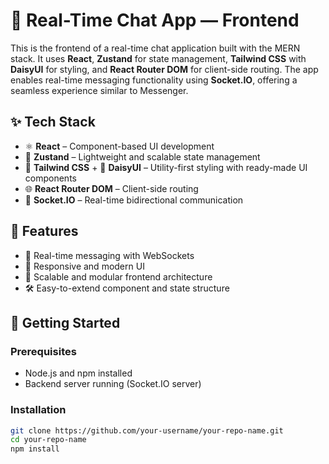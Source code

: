 # 📱 Real-Time Chat App — Frontend

This is the frontend of a real-time chat application built with the MERN stack. It uses **React**, **Zustand** for state management, **Tailwind CSS** with **DaisyUI** for styling, and **React Router DOM** for client-side routing. The app enables real-time messaging functionality using **Socket.IO**, offering a seamless experience similar to Messenger.

## ✨ Tech Stack

- ⚛️ **React** – Component-based UI development  
- 🐻 **Zustand** – Lightweight and scalable state management  
- 🎨 **Tailwind CSS** + 🌼 **DaisyUI** – Utility-first styling with ready-made UI components  
- 🌐 **React Router DOM** – Client-side routing  
- 🔌 **Socket.IO** – Real-time bidirectional communication

## 🔧 Features

- 💬 Real-time messaging with WebSockets  
- 📱 Responsive and modern UI  
- 🧩 Scalable and modular frontend architecture  
- 🛠️ Easy-to-extend component and state structure

## 🚀 Getting Started

### Prerequisites

- Node.js and npm installed
- Backend server running (Socket.IO server)

### Installation

```bash
git clone https://github.com/your-username/your-repo-name.git
cd your-repo-name
npm install

